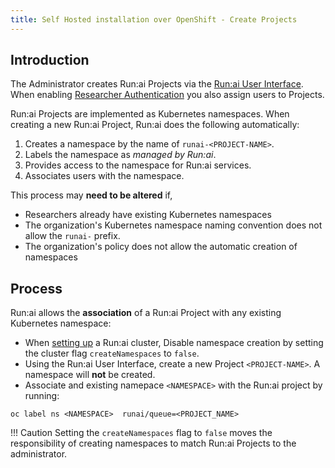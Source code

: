 ```yaml
---
title: Self Hosted installation over OpenShift - Create Projects
---
```

## Introduction

The Administrator creates Run:ai Projects via the [Run:ai User Interface](../../../aiinitiatives/org/projects.md#adding-a-new-project). When enabling [Researcher Authentication](../../authentication/researcher-authentication.md) you also assign users to Projects.

Run:ai Projects are implemented as Kubernetes namespaces. When creating a new Run:ai Project, Run:ai does the following automatically:

1. Creates a namespace by the name of `runai-<PROJECT-NAME>`.
2. Labels the namespace as *managed by Run:ai*.
3. Provides access to the namespace for Run:ai services.
4. Associates users with the namespace.

This process may **need to be altered** if,

* Researchers already have existing Kubernetes namespaces
* The organization's Kubernetes namespace naming convention does not allow the `runai-` prefix.
* The organization's policy does not allow the automatic creation of namespaces

## Process

Run:ai allows the **association** of a Run:ai Project with any existing Kubernetes namespace:

* When [setting up](cluster.md#optional-customize-installation) a Run:ai cluster, Disable namespace creation by setting the cluster flag `createNamespaces` to `false`.
* Using the Run:ai User Interface, create a new Project `<PROJECT-NAME>`. A namespace will **not** be created.
* Associate and existing namepace `<NAMESPACE>` with the Run:ai project by running:

```
oc label ns <NAMESPACE>  runai/queue=<PROJECT_NAME>
```

!!! Caution
    Setting the `createNamespaces` flag to `false` moves the responsibility of creating namespaces to match Run:ai Projects to the administrator.
<!-- 
## Using Existing Namespaces

By default, creating a Project named `<PROJECT-NAME>` Run:ai will create a Kubernetes namespace named `runai-<PROJECT-NAME>`.  However, organizations with an existing Kubernetes practice may already have existing Kubernetes namespaces where they wish to run machine-learning workloads or their Kubernetes namespace naming convention does not allow the `runai-` prefix. As such, Run:ai allows the __association__ of a Run:ai Project with any existing Kubernetes namespace:

* When [setting up](cluster.md) a Run:ai cluster, Disable namespace creation by setting the flag `createNamespaces` to `false`.
* Using the Run:ai User Interface, create a new Project `<PROJECT-NAME>`
* Assuming an existing namespace `<NAMESPACE>`, associate it with the Run:ai project by running:

```
oc label ns <NAMESPACE>  runai/queue=<PROJECT_NAME>
```


## Limiting Run:ai Access Roles 

When installing Run:ai, you are providing Run:ai with various privileges within the Kubernetes cluster. For a detailed explanation of the Kubernetes roles provided to Run:ai, see the article [Understand the Kubernetes Cluster Access provided to Run:ai](../../config/access-roles.md).

Some organizations prefer to limit the assigning of these roles to Run:ai, per an organizational policy. The two roles related to Project creation and maintenance are:

1. The ability of Run:ai to automatically create Kubernetes namespaces.

2. The ability of Run:ai to assign access to Run:ai Services and set the allowed users. 

## 1. Do not allow Run:ai to create namespaces

* When [setting up Run:ai cluster](cluster.md), Disable namespace creation by setting the flag `createNamespaces` to false.
* Using the Run:ai User Interface, create a new Project `<PROJECT-NAME>`
* Create a namespace `<NAMESPACE>` and associate with Run:ai by running:

```
oc create ns <NAMESPACE> 
oc label ns <NAMESPACE>  runai/queue=<PROJECT_NAME>
```

## 2. Do not allow Run:ai to assign roles 

!!! Important Note
    This option is less recommended due to the resulting high maintenance overhead, as described below. 

* When [setting up Run:ai cluster](cluster.md), Disable assigning of access to Run:ai services by setting the flag `createRoleBindings` to `false`.


 When these settings are applied, the administrator must perform additional manual steps as follows:

### Create Roles

Obtain the Project creation template file:

=== "Connected" 
    ```
    wget https://raw.githubusercontent.com/run-ai/docs/master/install/cluster/ocp-project-create.yaml.template
    cp k8s-project-create.yaml.template <NAMESPACE>.yaml
    ```

=== "Airgapped"
    ```
    cp installation-files/cluster/ocp-project-create.yaml.template <NAMESPACE>.yaml
    ```

Edit `<NAMESPACE>.yaml`. Replace `<NAMESPACE>` with the name of the namespace you selected above. Then run:

```
oc apply -f <NAMESPACE>.yaml
```

### Associate Users with the Project 

Users may have 2 roles:

* Viewer - Able to see the Jobs when running `runai list jobs`.
* Executor - Able to submit Jobs, view logs, etc. 

#### User IDs

The following process requires a `<user-id>`. To map the User to its ID, you need to understand what verb OpenShift maps to the user directory (e.g. `sAMAccountName`), then find the Specific User in the directory and look under that verb

#### Viewer Role

To add a User to __all projects__ as a Viewer run: 

```
oc edit clusterrolebinding runai-job-viewer-manual
```

Under `subjects` add the new User as follows:

``` YAML
subjects:
- apiGroup: rbac.authorization.k8s.io
  kind: User
  name: <user-id>
```

#### Executor Role

To add a User to a Project as an Executor run: 

```
oc edit rolebinding runai-job-executor-manual -n runai-<PROJECT_NAME>
```

Under `subjects` add the new User as follows:


``` YAML
subjects:
- apiGroup: rbac.authorization.k8s.io
  kind: User
  name: <user-id>
```

Additionally, run:

```
oc edit rolebinding runai-cli-index-map-editor -n runai
```

Under `subjects` add the new User as follows:


``` YAML
subjects:
- apiGroup: rbac.authorization.k8s.io
  kind: User
  name: <user-id>
```

!!! Important 
    The command `runai login` does not work in OpenShift environments. To log in, use the OpenShift `oc` command
### Project Update

You can update all Project properties via the Run:ai administration user interface, except for Project Users.

 -->
